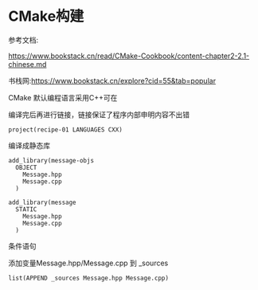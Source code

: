 # CMake构建

参考文档:

https://www.bookstack.cn/read/CMake-Cookbook/content-chapter2-2.1-chinese.md

书栈网:https://www.bookstack.cn/explore?cid=55&tab=popular

CMake 默认编程语言采用C++可在

编译完后再进行链接，链接保证了程序内部申明内容不出错

```
project(recipe-01 LANGUAGES CXX)
```

编译成静态库

```
add_library(message-objs
  OBJECT
    Message.hpp
    Message.cpp
  )
```

```
add_library(message
  STATIC
    Message.hpp
    Message.cpp
  )
```

条件语句

添加变量Message.hpp/Message.cpp 到 _sources

```
list(APPEND _sources Message.hpp Message.cpp)
```

